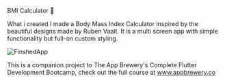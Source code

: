 BMI Calculator 💪

What i created
I made a Body Mass Index Calculator inspired by the beautiful designs made by Ruben Vaalt. It is a multi screen app with simple functionality but full-on custom styling.


![FinshedApp](https://github.com/Aashu-Jha/Images/blob/main/20201228_020159.gif)

This is a companion project to The App Brewery's Complete Flutter Development Bootcamp, check out the full course at www.appbrewery.co
